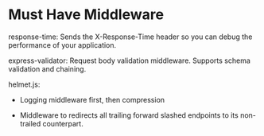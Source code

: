 # Must Have Middleware

response-time: Sends the X-Response-Time header so you can debug the performance of your application.

express-validator: Request body validation middleware. Supports schema validation and chaining.

helmet.js: 

* Logging middleware first, then compression

* Middleware to redirects all trailing forward slashed endpoints to its non-trailed counterpart.

